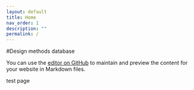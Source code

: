 ```yaml
---
layout: default
title: Home
nav_order: 1
description: ""
permalink: /
---
```


#Design methods database

You can use the [editor on GitHub](https://github.com/sylvesterlau/dm-database/edit/gh-pages/index.md) to maintain and preview the content for your website in Markdown files.

test page
